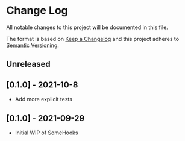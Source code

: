 # Change Log
All notable changes to this project will be documented in this file.

The format is based on [Keep a Changelog](http://keepachangelog.com/)
and this project adheres to [Semantic Versioning](http://semver.org/).

## Unreleased

## [0.1.0] - 2021-10-8
- Add more explicit tests

## [0.1.0] - 2021-09-29
- Initial WIP of SomeHooks